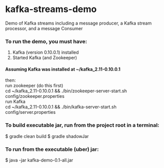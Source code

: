 # kafka-streams-demo

Demo of Kafka streams including a message producer, a Kafka stream processor, and a message Consumer

### To run the demo, you must have:

1. Kafka (version 0.10.0.1) installed
2. Started Kafka (and Zookeeper)

#### Assuming Kafka was installed at ~/kafka_2.11-0.10.0.1
   then:
      </br>run zookeeper (do this first)
      <br/>cd ~/kafka_2.11-0.10.0.1 && ./bin/zookeeper-server-start.sh config/zookeeper.properties
      <br/>run Kafka
      <br/>cd ~/kafka_2.11-0.10.0.1 && ./bin/kafka-server-start.sh config/server.properties

### To build executable jar, run from the project root in a terminal:
$ gradle clean build
$ gradle shadowJar

### To run from the executable (uber) jar:
$ java -jar kafka-demo-0.1-all.jar

